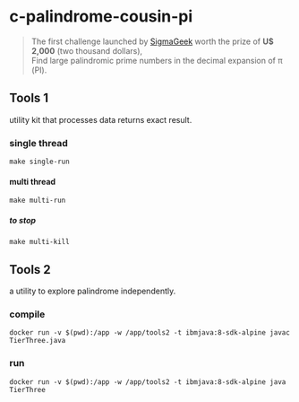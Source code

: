 # c-palindrome-cousin-pi

> The first challenge launched by [SigmaGeek](https://sigmageek.com/) worth the prize of **U$ 2,000** (two thousand dollars),<br/> 
Find large palindromic prime numbers in the decimal expansion of π (PI).

## Tools 1 ##

utility kit that processes data returns exact result.


### single thread ###

```
make single-run
```

#### multi thread ####

```
make multi-run
```

##### to stop #####

```
make multi-kill
```

## Tools 2 ##

a utility to explore palindrome independently.

### compile ###

```
docker run -v $(pwd):/app -w /app/tools2 -t ibmjava:8-sdk-alpine javac TierThree.java
```

### run ###

```
docker run -v $(pwd):/app -w /app/tools2 -t ibmjava:8-sdk-alpine java TierThree
```
